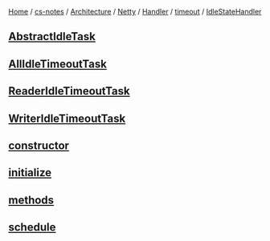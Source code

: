 [Home](https://mengxianbin.github.io) /
[cs-notes](https://mengxianbin.github.io/cs-notes/site) /
[Architecture](https://mengxianbin.github.io/cs-notes/site/Architecture) /
[Netty](https://mengxianbin.github.io/cs-notes/site/Architecture/Netty) /
[Handler](https://mengxianbin.github.io/cs-notes/site/Architecture/Netty/Handler) /
[timeout](https://mengxianbin.github.io/cs-notes/site/Architecture/Netty/Handler/timeout) /
[IdleStateHandler](https://mengxianbin.github.io/cs-notes/site/Architecture/Netty/Handler/timeout/IdleStateHandler)

## [AbstractIdleTask](https://mengxianbin.github.io/cs-notes/site/Architecture/Netty/Handler/timeout/IdleStateHandler/AbstractIdleTask/)

## [AllIdleTimeoutTask](https://mengxianbin.github.io/cs-notes/site/Architecture/Netty/Handler/timeout/IdleStateHandler/AllIdleTimeoutTask/)

## [ReaderIdleTimeoutTask](https://mengxianbin.github.io/cs-notes/site/Architecture/Netty/Handler/timeout/IdleStateHandler/ReaderIdleTimeoutTask/)

## [WriterIdleTimeoutTask](https://mengxianbin.github.io/cs-notes/site/Architecture/Netty/Handler/timeout/IdleStateHandler/WriterIdleTimeoutTask/)

## [constructor](https://mengxianbin.github.io/cs-notes/site/Architecture/Netty/Handler/timeout/IdleStateHandler/constructor)

## [initialize](https://mengxianbin.github.io/cs-notes/site/Architecture/Netty/Handler/timeout/IdleStateHandler/initialize)

## [methods](https://mengxianbin.github.io/cs-notes/site/Architecture/Netty/Handler/timeout/IdleStateHandler/methods)

## [schedule](https://mengxianbin.github.io/cs-notes/site/Architecture/Netty/Handler/timeout/IdleStateHandler/schedule)
